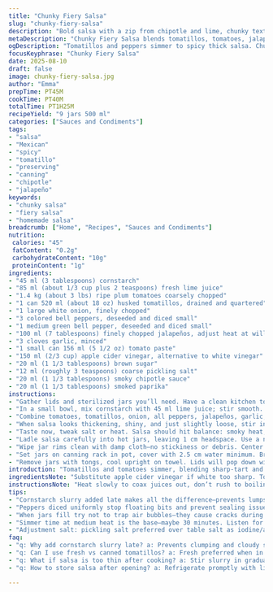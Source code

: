 ```yaml
---
title: "Chunky Fiery Salsa"
slug: "chunky-fiery-salsa"
description: "Bold salsa with a zip from chipotle and lime, chunky textures from mixed peppers and ripe tomatoes, simmered to thicken with cornstarch. Nine half-liter jars yield. Vegan, gluten-free, dairy- and nut-free. Tosses sweet, smoky, tangy, and heat in a rustic conserve. Uses fresh tomatillos plus tomatoes for body and acidity. Balances sweet cassonade and sharp white vinegar. Jalapeños give kick. Cook 'til bubbles steady and salsa thickens, no overcooking or it turns mushy. Perfect for canning cold winter days and backyard gatherings alike."
metaDescription: "Chunky Fiery Salsa blends tomatillos, tomatoes, jalapeños, smoky chipotle, simmered thick with cornstarch. Yields nine jars bursting with zest and texture."
ogDescription: "Tomatillos and peppers simmer to spicy thick salsa. Chunky, smoky, tangy with chipotle heat and bright lime punch. Batch fills nine jars, ready for cold days."
focusKeyphrase: "Chunky Fiery Salsa"
date: 2025-08-10
draft: false
image: chunky-fiery-salsa.jpg
author: "Emma"
prepTime: PT45M
cookTime: PT40M
totalTime: PT1H25M
recipeYield: "9 jars 500 ml"
categories: ["Sauces and Condiments"]
tags:
- "salsa"
- "Mexican"
- "spicy"
- "tomatillo"
- "preserving"
- "canning"
- "chipotle"
- "jalapeño"
keywords:
- "chunky salsa"
- "fiery salsa"
- "homemade salsa"
breadcrumb: ["Home", "Recipes", "Sauces and Condiments"]
nutrition: 
 calories: "45"
 fatContent: "0.2g"
 carbohydrateContent: "10g"
 proteinContent: "1g"
ingredients:
- "45 ml (3 tablespoons) cornstarch"
- "85 ml (about 1/3 cup plus 2 teaspoons) fresh lime juice"
- "1.4 kg (about 3 lbs) ripe plum tomatoes coarsely chopped"
- "1 can 520 ml (about 18 oz) husked tomatillos, drained and quartered"
- "1 large white onion, finely chopped"
- "3 colored bell peppers, deseeded and diced small"
- "1 medium green bell pepper, deseeded and diced small"
- "100 ml (7 tablespoons) finely chopped jalapeños, adjust heat at will"
- "3 cloves garlic, minced"
- "1 small can 156 ml (5 1/2 oz) tomato paste"
- "150 ml (2/3 cup) apple cider vinegar, alternative to white vinegar"
- "20 ml (1 1/3 tablespoons) brown sugar"
- "12 ml (roughly 3 teaspoons) coarse pickling salt"
- "20 ml (1 1/3 tablespoons) smoky chipotle sauce"
- "20 ml (1 1/3 tablespoons) smoked paprika"
instructions:
- "Gather lids and sterilized jars you’ll need. Have a clean kitchen towel ready for wiping rims later."
- "In a small bowl, mix cornstarch with 45 ml lime juice; stir smooth. Set aside. This slurry thickens without clumps."
- "Combine tomatoes, tomatillos, onion, all peppers, jalapeños, garlic, tomato paste, vinegar, sugar, salt, chipotle sauce, smoked paprika in heavy pot. High heat to brisk boil, then moderate to steady simmer. Stir often, listen for slow bubbling sound, skin breaking down, veggies softening—about 30 minutes."
- "When salsa looks thickening, shiny, and just slightly loose, stir in cornstarch mixture. Cook 3 more minutes, watch texture: should cling slightly to spoon, not watery nor gelatinous."
- "Taste now, tweak salt or heat. Salsa should hit balance: smoky heat, tartness, sweet hints."
- "Ladle salsa carefully into hot jars, leaving 1 cm headspace. Use a non-metal spatula or chopstick to pop air bubbles; don’t skip or jars may explode in bath."
- "Wipe jar rims clean with damp cloth—no stickiness or debris. Center lids, screw bands finger-tight, no wrench torque."
- "Set jars on canning rack in pot, cover with 2.5 cm water minimum. Bring to rolling boil over high flame, cover pot. Once boiling, timer 18 minutes starts (slightly longer for altitude and safety)."
- "Remove jars with tongs, cool upright on towel. Lids will pop down with a satisfying click. If any don’t seal, refrigerate and use first."
introduction: "Tomatillos and tomatoes simmer, blending sharp-tart and mellow sweetness. Bell peppers diced fine add crisp bits inside thick red salsa, with jalapeño punches that wake tongues. I first tried this mix when my chipotle stash was low, swapped regular smoked paprika for fresh ground, learned cordon bleu trick: slow simmer for 30 minutes to avoid bitter peel bits. Cornstarch added late, thickens enough without gelling, like glue but no glue taste. Apple cider vinegar swaps vinegar white for warmth and a mild fruit tartness — a quiet upgrade, keeps the sour without harshness. Batch fills nine jars, winters covered in spicy redness for corn chips or roasted veggies. Unexpected twist? Extra lime juice pulled textures right back from stew into bright salsa. Careful with salt; it’s marinade salt, chunkier, so halve if using table salt or your tongue might revolt."
ingredientsNote: "Substitute apple cider vinegar if white too sharp. Tomatillos canned okay, fresh ideal when season peaks; wash off sticky coating well. Cornstarch good choice over flour—no cloudiness, just clear thickening. Smoked paprika lends warmth but swap for regular and add a pinch chipotle powder for heat. Swap jalapeños for fresher serranos or mild poblano based on heat tolerance, adjusting quantity. Brown sugar rounds off the acidity, but honey or muscovado fine in pinch. Pickling salt important for preserving here, table salt can foul things with iodine or anti-caking agents so rinse before use if desperate. Dice veggies uniform so salsa cooks evenly and jars fill without floating bits cause sealing trouble."
instructionsNote: "Heat slowly to coax juices out, don’t rush to boiling or skins turn tough and bitter. Stirring regularly prevents burning on bottom—have a wooden spoon at hand. Adding cornstarch-lime slurry late prevents clumping and ensures shiny texture. Correct thickness feels like thick syrup, coats spoon, but still pourable. Air bubbles removal a step often skipped—do not. Keeps jars from cracking during boil bath, extends shelf life. Water bath timing extended slightly from typical 15 to 18 minutes for safe processing with high veggie volume. Jars need minimum 2.5 cm covering water, top off with hot water if evaporates early. Cool jars up right on towels; sideways often leads to seal failures. If lids pop up later, reboil and reprocess or refrigerate immediately. Always test smell and taste on opening; off smells mean discard."
tips:
- "Cornstarch slurry added late makes all the difference—prevents lumps, keeps that shiny finish. Stir the slurry smooth, no chunks. Watch salsa before adding slurry. Should look thickening but still a little loose—like syrup about to set. Overcook after adding, it gets gummy and weird. Scoop with spoon see if it clings lightly, not runny or gluey. Timing matters about 3 minutes max. Texture cues trump timers here."
- "Peppers diced uniformly stop floating bits and prevent sealing issues when canning. Don’t rush dice—small pieces soften evenly, no bitter tough skins lingering. Use serranos or poblanos to tailor heat but dial jalapeños carefully. Adjust quantity by bite after cooldown test or tasting first thin batch after simmer. Heat grows after cooking, so shy on fresh chili. Remember chipotle sauce brings smoke and heat layers differently—balance with brown sugar."
- "When jars fill try not to trap air bubbles—they cause cracks during bath canning or jeopardize seal. Use wooden chopstick or silicone spatula to prod air out. Wipe rims with damp towel thoroughly. If lids sit lopsided or sticky rims remain, jar might fail seal. Screw bands finger tight only. No wrench torque—just snug. Water bath always at least 2.5 cm over jars. Hot water top off anytime during boil prevents evaporation dry spots."
- "Simmer time at medium heat is the base—maybe 30 minutes. Listen for slow bubble rhythm, not roaring boil. Vegetables breaking down aroma subtle but tell when skin feels softer in pot and color deepens. Stir often to avoid bottom browning but not so often you lose bubbles. Pop of garlic and chipotle aroma comes late near finish. Avoid rushing—early boil scorches veggies making bitter peel fragments."
- "Adjustment salt: pickling salt preferred over table salt as iodine/anti-caking agents foul ferment and flavor. If desperate rinse table salt well or reduce quantity by half. Sugar compensates acidity but keep balance with vinegar to avoid cloy. Vinegar swap apple cider for white vinegar changes warmth and mild fruitiness, less harsh. Lime juice added extra at end pulls back textures from stew into bright salsa punch. Always taste late stage to tweak."
faq:
- "q: Why add cornstarch slurry late? a: Prevents clumping and cloudy salsa. Adding early swells starch too much, gummy texture forms. Wait for salsa to thicken first—then swirl slurry in and cook only few minutes. Texture thick but shiny."
- "q: Can I use fresh vs canned tomatillos? a: Fresh preferred when in season—wash sticky coating off well or flavors turn odd. Canned okay as backup but rinse to reduce brine salt. Fresh tomatillos boost acidity and body distinctly. Season timing matters for freshness."
- "q: What if salsa is too thin after cooking? a: Stir slurry in gradually. If still thin after 3 minutes cook, add small pinch more cornstarch in lime juice water mix. Avoid dumping dry starch. High heat breaks texture. Alternative is longer simmer but risk bitter peel bits. Cornstarch safer."
- "q: How to store salsa after opening? a: Refrigerate promptly with lid sealed. Use within few weeks ideally. Freeze option works if jar full enough with air minimized. Don’t reuse jars once opened for long term unless reprocessed. Label with dates. Avoid leaving at room temperature once opened."

---
```

